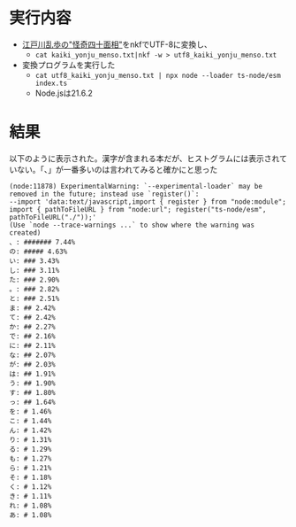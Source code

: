 # 実行内容
- [江戸川乱歩の"怪奇四十面相"](https://www.aozora.gr.jp/cards/001779/card56673.html)をnkfでUTF-8に変換し、
  - `cat kaiki_yonju_menso.txt|nkf -w > utf8_kaiki_yonju_menso.txt`
- 変換プログラムを実行した
  - `cat utf8_kaiki_yonju_menso.txt | npx node --loader ts-node/esm index.ts`
  - Node.jsは21.6.2

# 結果
以下のように表示された。漢字が含まれる本だが、ヒストグラムには表示されていない。「、」が一番多いのは言われてみると確かにと思った
```
(node:11878) ExperimentalWarning: `--experimental-loader` may be removed in the future; instead use `register()`:
--import 'data:text/javascript,import { register } from "node:module"; import { pathToFileURL } from "node:url"; register("ts-node/esm", pathToFileURL("./"));'
(Use `node --trace-warnings ...` to show where the warning was created)
、: ####### 7.44%
の: ##### 4.63%
い: ### 3.43%
し: ### 3.11%
た: ### 2.90%
。: ### 2.82%
と: ### 2.51%
ま: ## 2.42%
て: ## 2.42%
か: ## 2.27%
で: ## 2.16%
に: ## 2.11%
な: ## 2.07%
が: ## 2.03%
は: ## 1.91%
う: ## 1.90%
す: ## 1.80%
っ: ## 1.64%
を: # 1.46%
こ: # 1.44%
ん: # 1.42%
り: # 1.31%
る: # 1.29%
も: # 1.27%
ら: # 1.21%
そ: # 1.18%
く: # 1.12%
き: # 1.11%
れ: # 1.08%
あ: # 1.08%
```